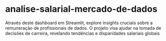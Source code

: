 # analise-salarial-mercado-de-dados
Através deste dashboard em Streamlit, explore insights cruciais sobre a remuneração de profissionais de dados. O projeto visa ajudar na tomada de decisões de carreira, revelando tendências e disparidades salariais globais
